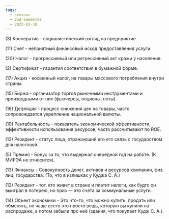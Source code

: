 ```yaml
---
tags:
  - seminar
  - 2nd-semester
  - 2025-02-18
---
```


(3) Кооператив - социалистический взгляд на предприятие.

(11) Счет - неприятный финансовый исход предоставления услуги.

(20) Налог - прогрессивный или регрессивный акт кражи у населения.

(2) Сертификат - гарантия соответствия в бумажной форме.

(17) Акциз - косвенный налог, на товары массового потребления внутри страны.

(15) Биржа - организатор торгов рыночными инструментами и производными от них (фьючерсы, опционы, ноты).

(16) Дефляция - процесс снижения цен на товары, часто сопровождается укрепление национальной валюты.

(10) Рентабельность - показатель экономической эффективности, эффективности использования ресурсов, часто рассчитывают по ROE.

(12) Резидент - статус лица, отражающий его его связь с государством для налоговой.

(5) Премия - Бонус за то, что выдержал очередной год на работе. (К МИРЭА не относится).

(13) Финансы - Совокупность денег, активов и ресурсов компании, физ. лиц, государства. (То, что в излишках у Куджа С. А.)

(12) Резидент - тот, кто живет в стране и платит налоги, как будто он выиграл в лотерею, но приз — это счета за коммунальные услуги.

(14) Объект экономики - Это что-то, что можно купить, продать или обменять, но чаще всего это просто вещь, которую вы купили на распродаже, а потом забыли про неё (здания, что покупает Кудж С. А.).
